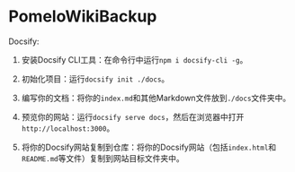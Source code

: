 # PomeloWikiBackup

Docsify:

1. 安装Docsify CLI工具：在命令行中运行`npm i docsify-cli -g`。
2. 初始化项目：运行`docsify init ./docs`。
3. 编写你的文档：将你的`index.md`和其他Markdown文件放到`./docs`文件夹中。
4. 预览你的网站：运行`docsify serve docs`，然后在浏览器中打开`http://localhost:3000`。

5. 将你的Docsify网站复制到仓库：将你的Docsify网站（包括`index.html`和`README.md`等文件）复制到网站目标文件夹中。